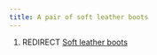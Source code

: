 ```yaml
---
title: A pair of soft leather boots
---
```


1.  REDIRECT [Soft leather boots](Soft_leather_boots "wikilink")